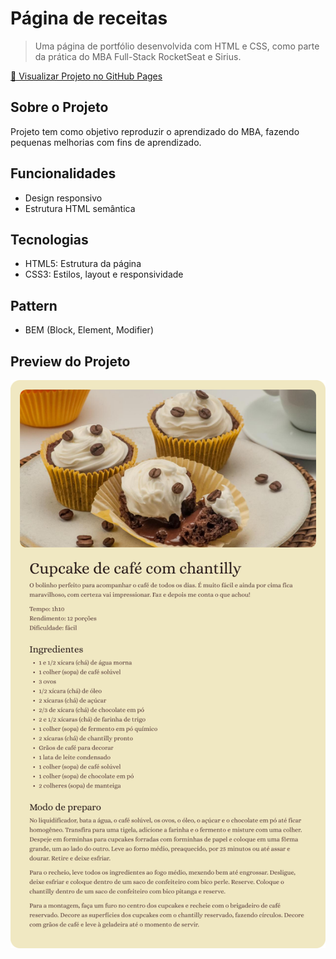 # Página de receitas

> Uma página de portfólio desenvolvida com HTML e CSS, como parte da prática do MBA Full-Stack RocketSeat e Sirius.

[🔗 Visualizar Projeto no GitHub Pages](https://devdanielsantiago.github.io/pagina-de-receitas/)

## Sobre o Projeto

Projeto tem como objetivo reproduzir o aprendizado do MBA, fazendo pequenas melhorias com fins de aprendizado.

## Funcionalidades

- Design responsivo
- Estrutura HTML semântica

## Tecnologias

- HTML5: Estrutura da página
- CSS3: Estilos, layout e responsividade

## Pattern

- BEM (Block, Element, Modifier)

## Preview do Projeto

![Página de receitas](./assets/images/thambnail.png)
